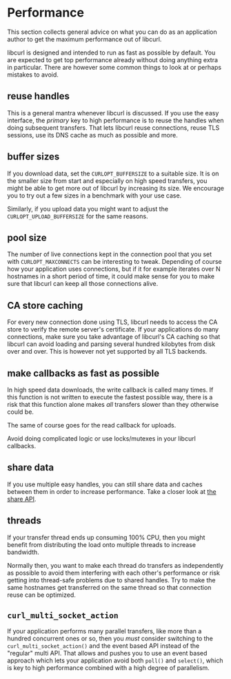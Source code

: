 # Performance

This section collects general advice on what you can do as an application
author to get the maximum performance out of libcurl.

libcurl is designed and intended to run as fast as possible by default. You
are expected to get top performance already without doing anything extra in
particular. There are however some common things to look at or perhaps
mistakes to avoid.

## reuse handles

This is a general mantra whenever libcurl is discussed. If you use the easy
interface, the *primary* key to high performance is to reuse the handles when
doing subsequent transfers. That lets libcurl reuse connections, reuse TLS
sessions, use its DNS cache as much as possible and more.

## buffer sizes

If you download data, set the `CURLOPT_BUFFERSIZE` to a suitable size. It is
on the smaller size from start and especially on high speed transfers, you
might be able to get more out of libcurl by increasing its size. We encourage
you to try out a few sizes in a benchmark with your use case.

Similarly, if you upload data you might want to adjust the
`CURLOPT_UPLOAD_BUFFERSIZE` for the same reasons.

## pool size

The number of live connections kept in the connection pool that you set with
`CURLOPT_MAXCONNECTS` can be interesting to tweak. Depending of course how
your application uses connections, but if it for example iterates over N
hostnames in a short period of time, it could make sense for you to make sure
that libcurl can keep all those connections alive.

## CA store caching

For every new connection done using TLS, libcurl needs to access the CA store
to verify the remote server's certificate. If your applications do many
connections, make sure you take advantage of libcurl's CA caching so that
libcurl can avoid loading and parsing several hundred kilobytes from disk over
and over. This is however not yet supported by all TLS backends.

## make callbacks as fast as possible

In high speed data downloads, the write callback is called many times. If this
function is not written to execute the fastest possible way, there is a risk
that this function alone makes *all* transfers slower than they otherwise
could be.

The same of course goes for the read callback for uploads.

Avoid doing complicated logic or use locks/mutexes in your libcurl callbacks.

## share data

If you use multiple easy handles, you can still share data and caches between
them in order to increase performance. Take a closer look at
[the share API](../helpers/sharing.md).

## threads

If your transfer thread ends up consuming 100% CPU, then you might benefit
from distributing the load onto multiple threads to increase bandwidth.

Normally then, you want to make each thread do transfers as independently as
possible to avoid them interfering with each other's performance or risk
getting into thread-safe problems due to shared handles. Try to make the same
hostnames get transferred on the same thread so that connection reuse can be
optimized.

## `curl_multi_socket_action`

If your application performs many parallel transfers, like more than a hundred
concurrent ones or so, then you *must* consider switching to the
`curl_multi_socket_action()` and the event based API instead of the "regular"
multi API. That allows and pushes you to use an event based approach which
lets your application avoid both `poll()` and `select()`, which is key to high
performance combined with a high degree of parallelism.
